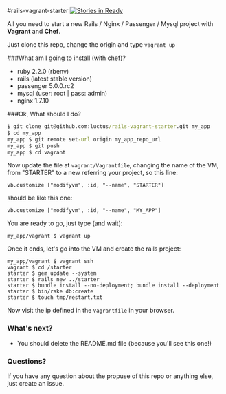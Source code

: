 #rails-vagrant-starter [![Stories in Ready](https://badge.waffle.io/luctus/rails-vagrant-starter.svg)](http://waffle.io/luctus/rails-vagrant-starter)

All you need to start a new Rails / Nginx / Passenger / Mysql project with **Vagrant** and **Chef**.

Just clone this repo, change the origin and type ```vagrant up```

###What am I going to install (with chef)?
- ruby 2.2.0 (rbenv)
- rails (latest stable version)
- passenger 5.0.0.rc2
- mysql (user: root | pass: admin)
- nginx 1.7.10

###Ok, What should I do?
```cmd
$ git clone git@github.com:luctus/rails-vagrant-starter.git my_app
$ cd my_app
my_app $ git remote set-url origin my_app_repo_url
my_app $ git push
my_app $ cd vagrant
```

Now update the file at ```vagrant/Vagrantfile```, changing the name of the VM, from "STARTER" to a new referring your project, so this line:

```
vb.customize ["modifyvm", :id, "--name", "STARTER"]
```

should be like this one:

```
vb.customize ["modifyvm", :id, "--name", "MY_APP"]
```

You are ready to go, just type (and wait):
```
my_app/vagrant $ vagrant up
```
Once it ends, let's go into the VM and create the rails project:
```
my_app/vagrant $ vagrant ssh
vagrant $ cd /starter
starter $ gem update --system
starter $ rails new ../starter
starter $ bundle install --no-deployment; bundle install --deployment
starter $ bin/rake db:create
starter $ touch tmp/restart.txt
```

Now visit the ip defined in the ```Vagrantfile``` in your browser.

### What's next?
- You should delete the README.md file (because you'll see this one!)

### Questions?
If you have any question about the propuse of this repo or anything else, just create an issue.
